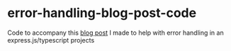 ﻿# error-handling-blog-post-code

Code to accompany this [blog post](https://jacobcons.com/blog/error-handling-with-express.js-and-typescript-made-easy/)
I made to help with error handling in an express.js/typescript projects
